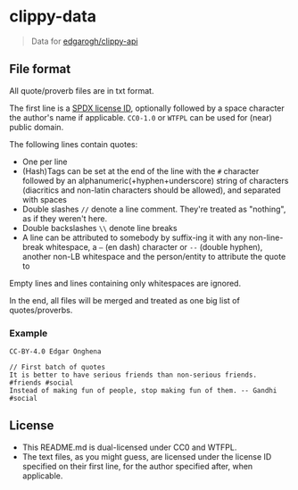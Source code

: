 # clippy-data

> Data for [edgarogh/clippy-api](https://github.com/edgarogh/clippy-api)

## File format

All quote/proverb files are in txt format.

The first line is a [SPDX license ID](https://spdx.org/licenses/), optionally followed by a space character the author's name if applicable. `CC0-1.0` or `WTFPL` can be used for (near) public domain.

The following lines contain quotes:
  * One per line
  * (Hash)Tags can be set at the end of the line with the `#` character followed by an alphanumeric(+hyphen+underscore) string of characters (diacritics and non-latin characters should be allowed), and separated with spaces
  * Double slashes `//` denote a line comment. They're treated as "nothing", as if they weren't here.
  * Double backslashes `\\` denote line breaks
  * A line can be attributed to somebody by suffix-ing it with any non-line-break whitespace, a `–` (en dash) character or `--` (double hyphen), another non-LB whitespace and the person/entity to attribute the quote to

Empty lines and lines containing only whitespaces are ignored.

In the end, all files will be merged and treated as one big list of quotes/proverbs.

### Example

```
CC-BY-4.0 Edgar Onghena

// First batch of quotes
It is better to have serious friends than non-serious friends. #friends #social
Instead of making fun of people, stop making fun of them. -- Gandhi #social
```

## License

  * This README.md is dual-licensed under CC0 and WTFPL.
  * The text files, as you might guess, are licensed under the license ID specified on their first line, for the author specified after, when applicable.
